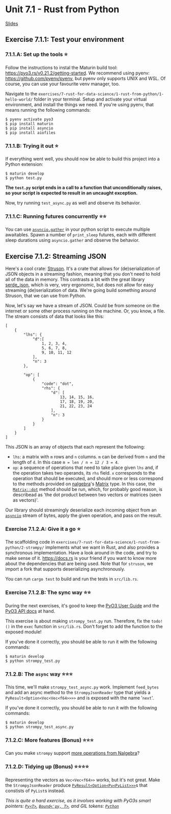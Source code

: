 # Unit 7.1 - Rust from Python

<a href="/slides/7_1/" target="_blank">Slides</a>

## Exercise 7.1.1: Test your environment

### 7.1.1.A: Set up the tools ⭐

Follow the instructions to instal the Maturin build tool: <https://pyo3.rs/v0.21.2/getting-started>. We recommend using pyenv:
<https://github.com/pyenv/pyenv>, but pyenv only supports UNIX and WSL. Of course, you can use your favourite venv manager, too.

Navigate to the `exercises/7-rust-for-data-science/1-rust-from-python/1-hello-world/` folder in your terminal. Setup and activate your virtual environment, and install the things we need. If you're using pyenv, that means running the following commands:

```shell
$ pyenv activate pyo3
$ pip install maturin
$ pip install asyncio
$ pip install aiofiles
```

### 7.1.1.B: Trying it out ⭐

If everything went well, you should now be able to build this project into a Python extension:

```shell
$ maturin develop
$ python test.py
```

**The `test.py` script ends in a call to a function that unconditionally raises, so your script is expected to result in an uncaught exception.**

Now, try running `test_async.py` as well and observe its behavior.

### 7.1.1.C: Running futures concurrently ⭐⭐
You can use [`asyncio.gather`](https://docs.python.org/3/library/asyncio-task.html#asyncio.gather) in your python script to execute multiple awaitables. Spawn a number of `print_sleep` futures, each with different sleep durations using `asyncio.gather` and observe the behavior.

## Exercise 7.1.2: Streaming JSON
Here's a cool crate: [Struson](https://github.com/marcono1234/struson). It's a crate that allows for (de)serialization of JSON objects in a streaming fashion, meaning that you don't need to hold all of the data in memory. This contrasts a bit with the great library [serde_json](https://github.com/serde-rs/json), which is very, very ergonomic, but does not allow for easy streaming (de)serialization of data. We're going build something around Struson, that we can use from Python.

Now, let's say we have a stream of JSON. Could be from someone on the internet or some other process running on the machine. Or, you know, a file. The stream consists of data that looks like this:

```json=
[
    {
        "lhs": {
            "d":[
                1, 2, 3, 4,
                5, 6, 7, 8,
                9, 10, 11, 12
            ],
            "n": 3
        },
        
        "op": [
            {
                "code": "dot",
                "rhs": {
                    "d": [
                        13, 14, 15, 16,
                        17, 18, 19, 20,
                        21, 22, 23, 24
                    ],
                    "n": 3
                }
            }
        ]
    }
]
```

This JSON is an array of objects that each represent the following:
- `lhs`: a matrix with `m` rows and `n` columns. `m` can be derived from `n` and the length of `d`. In this case `m = len / n = 12 / 3 = 4`.
- `op`: a sequence of operations that need to take place given `lhs` and, if the operation takes two operands, its `rhs` field. `x` corresponds to the operation that should be executed, and should more or less correspond to the methods provided on [nalgebra](https://nalgebra.org/)'s [Matrix](https://docs.rs/nalgebra/0.32.4/nalgebra/base/struct.Matrix.html) type. In this case, the [`Matrix::dot`](https://docs.rs/nalgebra/0.32.4/nalgebra/base/struct.Matrix.html#dotscalar-product) method should be run, which, for probably good reason, is describead as 'the dot product between two vectors or matrices (seen as vectors)'.

Our library should streamingly deserialize each incoming object from an [`asyncio`](https://docs.python.org/3/library/asyncio.html) stream of bytes, apply the given operation, and pass on the result.


### Exercise 7.1.2.A: Give it a go ⭐
The scaffolding code in `exercises/7-rust-for-data-science/1-rust-from-python/2-strompy/` implements what we want in Rust, and also provides a synchronous implementation. Have a look around in the code, and try to make sense of it. <https://docs.rs> is your friend if you want to know more about the dependencies that are being used. Note that for `struson`, we import a fork that supports deserializing asynchronously.

You can run `cargo test` to build and run the tests in `src/lib.rs`.

### Exercise 7.1.2.B: The sync way ⭐⭐
During the next exercises, it's good to keep the [PyO3 User Guide](https://pyo3.rs/v0.21.2/) and the [PyO3 API docs](https://docs.rs/pyo3/0.21.2/pyo3/index.html) at hand.

This exercise is about making `strompy_test.py` run. Therefore, fix the `todo!()` in the `exec` function in `src/lib.rs`. Don't forget to add the function to the exposed module!

If you've done it correctly, you should be able to run it with the following commands:

```shell
$ maturin develop
$ python strompy_test.py
```

### 7.1.2.B: The `async` way ⭐⭐⭐
This time, we'll make `strompy_test_async.py` work. Implement `feed_bytes` and add an async method to the `StrompyJsonReader` type that yields a `PyResult<Option<Vec<Vec<f64>>>>` and is exposed with the name '`next`'.

If you've done it correctly, you should be able to run it with the following commands:

```shell
$ maturin develop
$ python strompy_test_async.py
```

### 7.1.2.C: More features (Bonus) ⭐⭐⭐
Can you make `strompy` support [more operations from Nalgebra](https://docs.rs/nalgebra/0.32.4/nalgebra/base/struct.Matrix.html)?

### 7.1.2.D: Tidying up (Bonus) ⭐⭐⭐⭐
Representing the vectors as `Vec<Vec<f64>>` works, but it's not great. Make the `StrompyJsonReader` produce [`PyResult<Option<Py<PyList>>>`](https://docs.rs/pyo3/0.21.2/pyo3/types/struct.PyList.html)s that constists of `PyList`s instead. 


*This is quite a hard exercise, as it involves working with PyO3s smart pointers: [`Py<T>`](https://docs.rs/pyo3/0.21.2/pyo3/struct.Py.html), [`Bound<'py, T>`](https://docs.rs/pyo3/0.21.2/pyo3/struct.Bound.html), and GIL tokens: [`Python`](https://docs.rs/pyo3/0.21.2/pyo3/marker/struct.Python.html)*